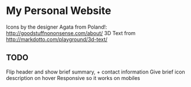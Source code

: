 My Personal Website
===================

Icons by the designer Agata from Poland!: http://goodstuffnononsense.com/about/
3D Text from http://markdotto.com/playground/3d-text/

TODO
----

Flip header and show brief summary, + contact information
Give brief icon description on hover
Responsive so it works on mobiles
